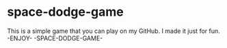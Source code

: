# space-dodge-game
This is a simple game that you can play on my GitHub.  I made it just for fun. -ENJOY- -SPACE-DODGE-GAME-

